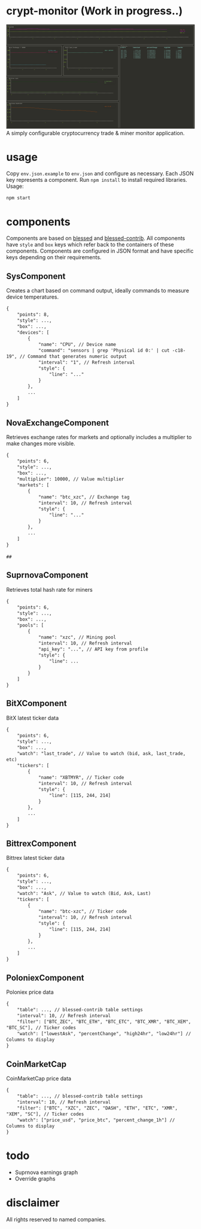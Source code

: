 # crypt-monitor (Work in progress..)
![screenshot](screenshot.png)
A simply configurable cryptocurrency trade & miner monitor application.

# usage
Copy `env.json.example` to `env.json` and configure as necessary. Each JSON key
represents a component. Run `npm install` to install required libraries. Usage:
```
npm start
```

# components
Components are based on [blessed](https://github.com/chjj/blessed/) and [blessed-contrib](https://github.com/yaronn/blessed-contrib/).
All components have `style` and `box` keys which refer back to the containers of these components.
Components are configured in JSON format and have specific keys depending on their requirements.

## SysComponent
Creates a chart based on command output, ideally commands to measure device temperatures.
```
{
    "points": 8,
    "style": ...,
    "box": ...,
    "devices": [
        {
            "name": "CPU", // Device name
            "command": "sensors | grep 'Physical id 0:' | cut -c18-19", // Command that generates numeric output
            "interval": "1", // Refresh interval
            "style": {
                "line": "..."
            }
        },
        ...
    ]
}
```

## NovaExchangeComponent
Retrieves exchange rates for markets and optionally includes a multiplier to make changes more visible.
```
{
    "points": 6,
    "style": ...,
    "box": ...,
    "multiplier": 10000, // Value multiplier
    "markets": [
        {
            "name": "btc_xzc", // Exchange tag
            "interval": 10, // Refresh interval
            "style": {
                "line": "..."
            }
        },
        ...
    ]
}

## 
```

## SuprnovaComponent
Retrieves total hash rate for miners
```
{
    "points": 6,
    "style": ...,
    "box": ...,
    "pools": [
        {
            "name": "xzc", // Mining pool
            "interval": 10, // Refresh interval
            "api_key": "...", // API key from profile
            "style": {
                "line": ...
            }
        }
    ]
}
```

## BitXComponent
BitX latest ticker data
```
{
    "points": 6,
    "style": ...,
    "box": ...,
    "watch": "last_trade", // Value to watch (bid, ask, last_trade, etc)
    "tickers": [
        {
            "name": "XBTMYR", // Ticker code
            "interval": 10, // Refresh interval
            "style": {
                "line": [115, 244, 214]
            }
        },
        ...
    ]
}
```

## BittrexComponent
Bittrex latest ticker data
```
{
    "points": 6,
    "style": ...,
    "box": ...,
    "watch": "Ask", // Value to watch (Bid, Ask, Last)
    "tickers": [
        {
            "name": "btc-xzc", // Ticker code
            "interval": 10, // Refresh interval
            "style": {
                "line": [115, 244, 214]
            }
        },
        ...
    ]
}
```

## PoloniexComponent
Poloniex price data
```
{
    "table": ..., // blessed-contrib table settings
    "interval": 10, // Refresh interval
    "filter": ["BTC_ZEC", "BTC_ETH", "BTC_ETC", "BTC_XMR", "BTC_XEM", "BTC_SC"], // Ticker codes
    "watch": ["lowestAsk", "percentChange", "high24hr", "low24hr"] // Columns to display
}
```

## CoinMarketCap
CoinMarketCap price data
```
{
    "table": ..., // blessed-contrib table settings
    "interval": 10, // Refresh interval
    "filter": ["BTC", "XZC", "ZEC", "DASH", "ETH", "ETC", "XMR", "XEM", "SC"], // Ticker codes
    "watch": ["price_usd", "price_btc", "percent_change_1h"] // Columns to display
}
```

# todo
* Suprnova earnings graph
* Override graphs

# disclaimer
All rights reserved to named companies.
